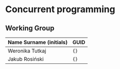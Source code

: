 # Concurrent programming

## Working Group

| Name Surname (initials) | GUID                                     |
| ----------------------- | ---------------------------------------- |
| Weronika Tutkaj         | `{}` |
| Jakub Rosiński          | `{}` |
